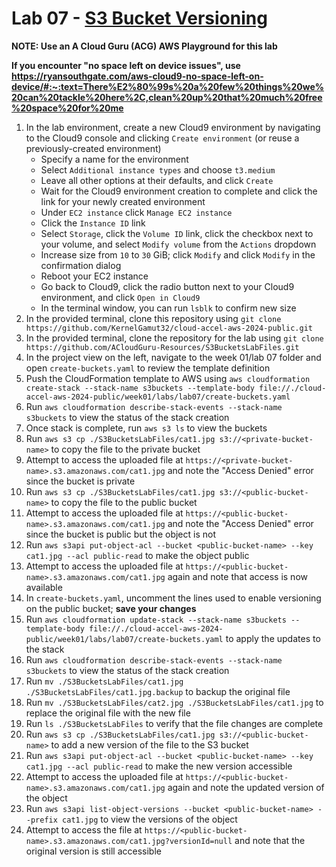 # Lab 07 - [S3 Bucket Versioning](https://learn.acloud.guru/handson/c3870bf7-5d98-44fe-acf5-4c0bbdddb3d9)

**NOTE: Use an A Cloud Guru (ACG) AWS Playground for this lab**

**If you encounter "no space left on device issues", use https://ryansouthgate.com/aws-cloud9-no-space-left-on-device/#:~:text=There%E2%80%99s%20a%20few%20things%20we%20can%20tackle%20here%2C,clean%20up%20that%20much%20free%20space%20for%20me**

1. In the lab environment, create a new Cloud9 environment by navigating to the Cloud9 console and clicking `Create environment` (or reuse a previously-created environment)
    - Specify a name for the environment
    - Select `Additional instance types` and choose `t3.medium`
    - Leave all other options at their defaults, and click `Create`
    - Wait for the Cloud9 environment creation to complete and click the link for your newly created environment
    - Under `EC2 instance` click `Manage EC2 instance`
    - Click the `Instance ID` link
    - Select `Storage`, click the `Volume ID` link, click the checkbox next to your volume, and select `Modify volume` from the `Actions` dropdown
    - Increase size from `10` to `30` GiB; click `Modify` and click `Modify` in the confirmation dialog
    - Reboot your EC2 instance
    - Go back to Cloud9, click the radio button next to your Cloud9 environment, and click `Open in Cloud9`
    - In the terminal window, you can run `lsblk` to confirm new size
1. In the provided terminal, clone this repository using `git clone https://github.com/KernelGamut32/cloud-accel-aws-2024-public.git`
1. In the provided terminal, clone the repository for the lab using `git clone https://github.com/ACloudGuru-Resources/S3BucketsLabFiles.git`
1. In the project view on the left, navigate to the week 01/lab 07 folder and open `create-buckets.yaml` to review the template definition
1. Push the CloudFormation template to AWS using `aws cloudformation create-stack --stack-name s3buckets --template-body file://./cloud-accel-aws-2024-public/week01/labs/lab07/create-buckets.yaml`
1. Run `aws cloudformation describe-stack-events --stack-name s3buckets` to view the status of the stack creation
1. Once stack is complete, run `aws s3 ls` to view the buckets
1. Run `aws s3 cp ./S3BucketsLabFiles/cat1.jpg s3://<private-bucket-name>` to copy the file to the private bucket
1. Attempt to access the uploaded file at `https://<private-bucket-name>.s3.amazonaws.com/cat1.jpg` and note the "Access Denied" error since the bucket is private
1. Run `aws s3 cp ./S3BucketsLabFiles/cat1.jpg s3://<public-bucket-name>` to copy the file to the public bucket
1. Attempt to access the uploaded file at `https://<public-bucket-name>.s3.amazonaws.com/cat1.jpg` and note the "Access Denied" error since the bucket is public but the object is not
1. Run `aws s3api put-object-acl --bucket <public-bucket-name> --key cat1.jpg --acl public-read` to make the object public
1. Attempt to access the uploaded file at `https://<public-bucket-name>.s3.amazonaws.com/cat1.jpg` again and note that access is now available
1. In `create-buckets.yaml`, uncomment the lines used to enable versioning on the public bucket; **save your changes**
1. Run `aws cloudformation update-stack --stack-name s3buckets --template-body file://./cloud-accel-aws-2024-public/week01/labs/lab07/create-buckets.yaml` to apply the updates to the stack
1. Run `aws cloudformation describe-stack-events --stack-name s3buckets` to view the status of the stack creation
1. Run `mv ./S3BucketsLabFiles/cat1.jpg ./S3BucketsLabFiles/cat1.jpg.backup` to backup the original file
1. Run `mv ./S3BucketsLabFiles/cat2.jpg ./S3BucketsLabFiles/cat1.jpg` to replace the original file with the new file
1. Run `ls ./S3BucketsLabFiles` to verify that the file changes are complete
1. Run `aws s3 cp ./S3BucketsLabFiles/cat1.jpg s3://<public-bucket-name>` to add a new version of the file to the S3 bucket
1. Run `aws s3api put-object-acl --bucket <public-bucket-name> --key cat1.jpg --acl public-read` to make the new version accessible
1. Attempt to access the uploaded file at `https://<public-bucket-name>.s3.amazonaws.com/cat1.jpg` again and note the updated version of the object
1. Run `aws s3api list-object-versions --bucket <public-bucket-name> --prefix cat1.jpg` to view the versions of the object
1. Attempt to access the file at `https://<public-bucket-name>.s3.amazonaws.com/cat1.jpg?versionId=null` and note that the original version is still accessible
